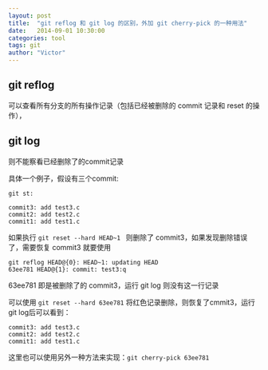 ```yaml
---
layout: post
title:  "git reflog 和 git log 的区别，外加 git cherry-pick 的一种用法"
date:   2014-09-01 10:30:00
categories: tool
tags: git
author: "Victor"
---
```


## git reflog

可以查看所有分支的所有操作记录（包括已经被删除的 commit 记录和 reset 的操作），

## git log

则不能察看已经删除了的commit记录

具体一个例子，假设有三个commit:

```
git st:

commit3: add test3.c
commit2: add test2.c
commit1: add test1.c
```

如果执行 ```git reset --hard HEAD~1 ``` 则删除了 commit3，如果发现删除错误了，需要恢复 commit3 就要使用

```
git reflog HEAD@{0}: HEAD~1: updating HEAD
63ee781 HEAD@{1}: commit: test3:q
```

63ee781 即是被删除了的 commit3，运行 git log 则没有这一行记录

可以使用 ```git reset --hard 63ee781``` 将红色记录删除，则恢复了cmmit3，运行git log后可以看到：

```
commit3: add test3.c
commit2: add test2.c
commit1: add test1.c
```

这里也可以使用另外一种方法来实现：```git cherry-pick 63ee781```
